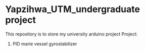 # Yapzihwa_UTM_undergraduate project
This repository is to store my university arduino project
Project:
1) PID marie vessel gyrostabilizer 
